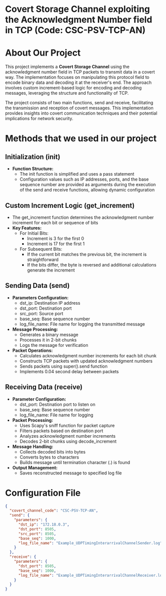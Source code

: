 # Covert Storage Channel exploiting the Acknowledgment Number field in TCP (Code: CSC-PSV-TCP-AN)

# About Our Project
This project implements a **Covert Storage Channel** using the acknowledgment number field in TCP packets to transmit data in a covert way. The implementation focuses on manipulating this protocol field to encode binary data and decoding it at the receiver's end. The approach involves custom increment-based logic for encoding and decoding messages, leveraging the structure and functionality of TCP.

The project consists of two main functions, send and receive, facilitating the transmission and reception of covert messages. This implementation provides insights into covert communication techniques and their potential implications for network security.

# Methods that we used in our project

## Initialization (__init__)
* **Function Structure:**
    * The init function is simplified and uses a pass statement
    * Configuration values such as IP addresses, ports, and the base sequence number are provided as arguments during the execution of the send and receive functions, allowing dynamic configuration

## Custom Increment Logic (get_increment)
* The get_increment function determines the acknowledgment number increment for each bit or sequence of bits
* **Key Features:**
    * For Initial Bits:
        * Increment is 3 for the first 0
        * Increment is 17 for the first 1
    * For Subsequent Bits:
        * If the current bit matches the previous bit, the increment is straightforward
        * If the bits differ, the byte is reversed and additional calculations generate the increment

## Sending Data (send)
* **Parameters Configuration:**
    * dst_ip: Destination IP address
    * dst_port: Destination port
    * src_port: Source port
    * base_seq: Base sequence number
    * log_file_name: File name for logging the transmitted message
* **Message Processing:**
    * Generates a binary message
    * Processes it in 2-bit chunks
    * Logs the message for verification
* **Packet Operations:**
    * Calculates acknowledgment number increments for each bit chunk
    * Constructs TCP packets with updated acknowledgment numbers
    * Sends packets using super().send function
    * Implements 0.04 second delay between packets

## Receiving Data (receive)
* **Parameter Configuration:**
    * dst_port: Destination port to listen on
    * base_seq: Base sequence number
    * log_file_name: File name for logging
* **Packet Processing:**
    * Uses Scapy's sniff function for packet capture
    * Filters packets based on destination port
    * Analyzes acknowledgment number increments
    * Decodes 2-bit chunks using decode_increment
* **Message Handling:**
    * Collects decoded bits into bytes
    * Converts bytes to characters
    * Builds message until termination character (.) is found
* **Output Management:**
    * Saves reconstructed message to specified log file

# Configuration File
```json
{
  "covert_channel_code": "CSC-PSV-TCP-AN",
  "send": {
    "parameters": {
      "dst_ip": "172.18.0.3",
      "dst_port": 8505,
      "src_port": 8505,
      "base_seq": 1000,
      "log_file_name": "Example_UDPTimingInterarrivalChannelSender.log"
    }
  },
  "receive": {
    "parameters": {
      "dst_port": 8505,
      "base_seq": 1000,
      "log_file_name": "Example_UDPTimingInterarrivalChannelReceiver.log"
    }
  }
}
```
